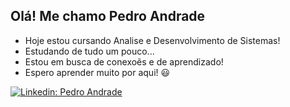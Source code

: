 ## Olá! Me chamo Pedro Andrade

- Hoje estou cursando Analise e Desenvolvimento de Sistemas!
- Estudando de tudo um pouco...
- Estou em busca de conexoẽs e de aprendizado!
- Espero aprender muito por aqui! 😃

[![Linkedin: Pedro Andrade](https://img.shields.io/badge/-pedroandrade-blue?style=flat-square&logo=Linkedin&logoColor=white&link=https://www.linkedin.com/in/pedro-andrade-9706b2378/)](https://www.linkedin.com/in/tpedro-andrade-9706b2378)
